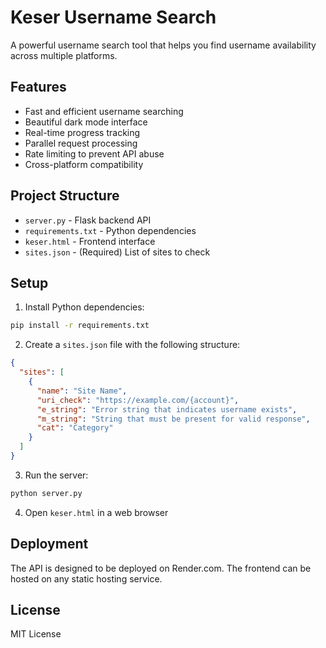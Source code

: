 # Keser Username Search

A powerful username search tool that helps you find username availability across multiple platforms.

## Features

- Fast and efficient username searching
- Beautiful dark mode interface
- Real-time progress tracking
- Parallel request processing
- Rate limiting to prevent API abuse
- Cross-platform compatibility

## Project Structure

- `server.py` - Flask backend API
- `requirements.txt` - Python dependencies
- `keser.html` - Frontend interface
- `sites.json` - (Required) List of sites to check

## Setup

1. Install Python dependencies:
```bash
pip install -r requirements.txt
```

2. Create a `sites.json` file with the following structure:
```json
{
  "sites": [
    {
      "name": "Site Name",
      "uri_check": "https://example.com/{account}",
      "e_string": "Error string that indicates username exists",
      "m_string": "String that must be present for valid response",
      "cat": "Category"
    }
  ]
}
```

3. Run the server:
```bash
python server.py
```

4. Open `keser.html` in a web browser

## Deployment

The API is designed to be deployed on Render.com. The frontend can be hosted on any static hosting service.

## License

MIT License 
